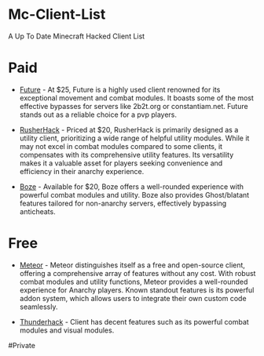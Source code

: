 # Mc-Client-List
A Up To Date Minecraft Hacked Client List 

# Paid

* [Future](https://www.futureclient.net/) - At $25, Future is a highly used client renowned for its exceptional movement and combat modules. It boasts some of the most effective bypasses for servers like 2b2t.org or constantiam.net. Future stands out as a reliable choice for a pvp players.

* [RusherHack](https://rusherhack.org/) -  Priced at $20, RusherHack is primarily designed as a utility client, prioritizing a wide range of helpful utility modules. While it may not excel in combat modules compared to some clients, it compensates with its comprehensive utility features. Its versatility makes it a valuable asset for players seeking convenience and efficiency in their anarchy experience.

* [Boze](https://boze.dev/) - Available for $20, Boze offers a well-rounded experience with powerful combat modules and utility. Boze also provides Ghost/blatant features tailored for non-anarchy servers, effectively bypassing anticheats.

# Free

* [Meteor](https://meteorclient.com/) - Meteor distinguishes itself as a free and open-source client, offering a comprehensive array of features without any cost. With robust combat modules and utility functions, Meteor provides a well-rounded experience for Anarchy players. Known standout features is its powerful addon system, which allows users to integrate their own custom code seamlessly.

+ [Thunderhack](https://thunderhack.onrender.com/) - Client has decent features such as its powerful combat modules and visual modules.

#Private


